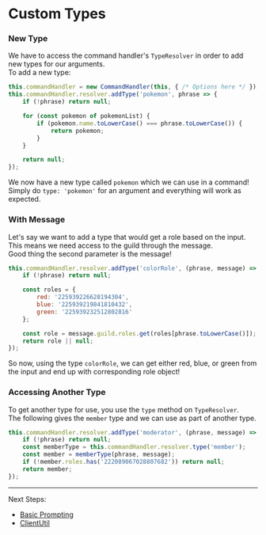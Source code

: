 # Custom Types

### New Type

We have to access the command handler's `TypeResolver` in order to add new types for our arguments.  
To add a new type:  

```js
this.commandHandler = new CommandHandler(this, { /* Options here */ });
this.commandHandler.resolver.addType('pokemon', phrase => {
    if (!phrase) return null;

    for (const pokemon of pokemonList) {
        if (pokemon.name.toLowerCase() === phrase.toLowerCase()) {
            return pokemon;
        }
    }

    return null;
});
```

We now have a new type called `pokemon` which we can use in a command!  
Simply do `type: 'pokemon'` for an argument and everything will work as expected.  

### With Message

Let's say we want to add a type that would get a role based on the input.  
This means we need access to the guild through the message.  
Good thing the second parameter is the message!  

```js
this.commandHandler.resolver.addType('colorRole', (phrase, message) => {
    if (!phrase) return null;

    const roles = {
        red: '225939226628194304',
        blue: '225939219841810432',
        green: '225939232512802816'
    };

    const role = message.guild.roles.get(roles[phrase.toLowerCase()]);
    return role || null;
});
```

So now, using the type `colorRole`, we can get either red, blue, or green from the input and end up with corresponding role object!  

### Accessing Another Type

To get another type for use, you use the `type` method on `TypeResolver`.  
The following gives the `member` type and we can use as part of another type.  

```js
this.commandHandler.resolver.addType('moderator', (phrase, message) => {
    if (!phrase) return null;
    const memberType = this.commandHandler.resolver.type('member');
    const member = memberType(phrase, message);
    if (!member.roles.has('222089067028807682')) return null;
    return member;
});
```

----

Next Steps:  

- [Basic Prompting](./prompts.md)
- [ClientUtil](../../other/util.md)
